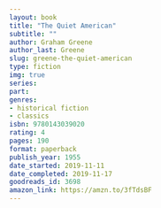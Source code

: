 ```yaml
---
layout: book
title: "The Quiet American"
subtitle: ""
author: Graham Greene
author_last: Greene
slug: greene-the-quiet-american
type: fiction
img: true
series: 
part: 
genres:
- historical fiction
- classics
isbn: 9780143039020
rating: 4
pages: 190
format: paperback
publish_year: 1955
date_started: 2019-11-11
date_completed: 2019-11-17
goodreads_id: 3698
amazon_link: https://amzn.to/3fTdsBF
---
```

